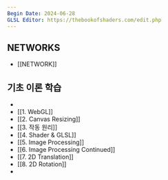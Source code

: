 ```yaml
---
Begin Date: 2024-06-28
GLSL Editor: https://thebookofshaders.com/edit.php
---
```


## NETWORKS

- [[NETWORK]]
## 기초 이론 학습  

-  
- [[1. WebGL]]
- [[2. Canvas Resizing]]
- [[3. 작동 원리]]
- [[4. Shader & GLSL]]
- [[5. Image Processing]]
- [[6. Image Processing Continued]]
- [[7. 2D Translation]]
- [[8. 2D Rotation]]
- 

